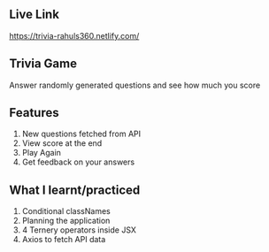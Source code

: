 ## Live Link

https://trivia-rahuls360.netlify.com/

## Trivia Game

Answer randomly generated questions and see how much you score

## Features

1. New questions fetched from API
2. View score at the end
3. Play Again
4. Get feedback on your answers

## What I learnt/practiced

1. Conditional classNames
2. Planning the application
3. 4 Ternery operators inside JSX
4. Axios to fetch API data
